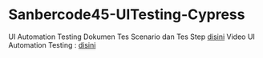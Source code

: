 # Sanbercode45-UITesting-Cypress
UI Automation Testing
Dokumen Tes Scenario dan Tes Step [disini](https://docs.google.com/spreadsheets/d/1dQ_BwNvnIHykEeWcY9vLO_olpI0mJ_ZGtjJhiYMGDQA/edit?usp=sharing)
Video UI Automation Testing : [disini](https://drive.google.com/drive/folders/19xiDkGZGAmUiWnCZ_JdLE1Hva8AcHXHw?usp=sharing)
